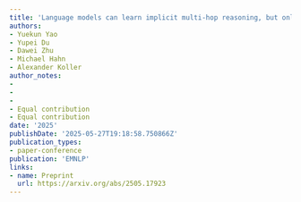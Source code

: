 ```yaml
---
title: 'Language models can learn implicit multi-hop reasoning, but only if they have lots of training data'
authors:
- Yuekun Yao
- Yupei Du
- Dawei Zhu
- Michael Hahn
- Alexander Koller
author_notes:
-
-
-
- Equal contribution
- Equal contribution
date: '2025'
publishDate: '2025-05-27T19:18:58.750866Z'
publication_types:
- paper-conference
publication: 'EMNLP'
links:
- name: Preprint
  url: https://arxiv.org/abs/2505.17923
---
```

